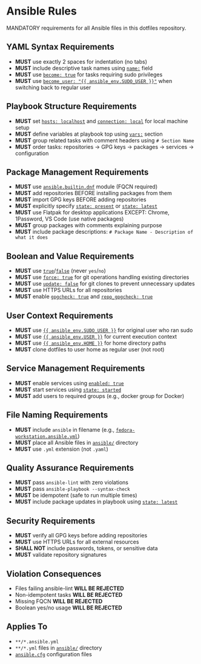# Ansible Rules

MANDATORY requirements for all Ansible files in this dotfiles repository.

## YAML Syntax Requirements

- **MUST** use exactly 2 spaces for indentation (no tabs)
- **MUST** include descriptive task names using [`name:`](ansible/fedora-workstation.ansible.yml:1) field
- **MUST** use [`become: true`](ansible/fedora-workstation.ansible.yml:1) for tasks requiring sudo privileges
- **MUST** use [`become_user: "{{ ansible_env.SUDO_USER }}"`](ansible/fedora-workstation.ansible.yml:1) when switching back to regular user

## Playbook Structure Requirements

- **MUST** set [`hosts: localhost`](ansible/fedora-workstation.ansible.yml:1) and [`connection: local`](ansible/fedora-workstation.ansible.yml:1) for local machine setup
- **MUST** define variables at playbook top using [`vars:`](ansible/fedora-workstation.ansible.yml:1) section
- **MUST** group related tasks with comment headers using `# Section Name`
- **MUST** order tasks: repositories → GPG keys → packages → services → configuration

## Package Management Requirements

- **MUST** use [`ansible.builtin.dnf`](ansible/fedora-workstation.ansible.yml:1) module (FQCN required)
- **MUST** add repositories BEFORE installing packages from them
- **MUST** import GPG keys BEFORE adding repositories
- **MUST** explicitly specify [`state: present`](ansible/fedora-workstation.ansible.yml:1) or [`state: latest`](ansible/fedora-workstation.ansible.yml:1)
- **MUST** use Flatpak for desktop applications EXCEPT: Chrome, 1Password, VS Code (use native packages)
- **MUST** group packages with comments explaining purpose
- **MUST** include package descriptions: `# Package Name - Description of what it does`

## Boolean and Value Requirements

- **MUST** use [`true`](ansible/fedora-workstation.ansible.yml:1)/[`false`](ansible/fedora-workstation.ansible.yml:1) (never `yes`/`no`)
- **MUST** use [`force: true`](ansible/fedora-workstation.ansible.yml:1) for git operations handling existing directories
- **MUST** use [`update: false`](ansible/fedora-workstation.ansible.yml:1) for git clones to prevent unnecessary updates
- **MUST** use HTTPS URLs for all repositories
- **MUST** enable [`gpgcheck: true`](ansible/fedora-workstation.ansible.yml:1) and [`repo_gpgcheck: true`](ansible/fedora-workstation.ansible.yml:1)

## User Context Requirements

- **MUST** use [`{{ ansible_env.SUDO_USER }}`](ansible/fedora-workstation.ansible.yml:1) for original user who ran sudo
- **MUST** use [`{{ ansible_env.USER }}`](ansible/fedora-workstation.ansible.yml:1) for current execution context
- **MUST** use [`{{ ansible_env.HOME }}`](ansible/fedora-workstation.ansible.yml:1) for home directory paths
- **MUST** clone dotfiles to user home as regular user (not root)

## Service Management Requirements

- **MUST** enable services using [`enabled: true`](ansible/fedora-workstation.ansible.yml:1)
- **MUST** start services using [`state: started`](ansible/fedora-workstation.ansible.yml:1)
- **MUST** add users to required groups (e.g., docker group for Docker)

## File Naming Requirements

- **MUST** include `ansible` in filename (e.g., [`fedora-workstation.ansible.yml`](ansible/fedora-workstation.ansible.yml:1))
- **MUST** place all Ansible files in [`ansible/`](ansible/:1) directory
- **MUST** use `.yml` extension (not `.yaml`)

## Quality Assurance Requirements

- **MUST** pass `ansible-lint` with zero violations
- **MUST** pass `ansible-playbook --syntax-check`
- **MUST** be idempotent (safe to run multiple times)
- **MUST** include package updates in playbook using [`state: latest`](ansible/fedora-workstation.ansible.yml:1)

## Security Requirements

- **MUST** verify all GPG keys before adding repositories
- **MUST** use HTTPS URLs for all external resources
- **SHALL NOT** include passwords, tokens, or sensitive data
- **MUST** validate repository signatures

## Violation Consequences

- Files failing ansible-lint **WILL BE REJECTED**
- Non-idempotent tasks **WILL BE REJECTED**
- Missing FQCN **WILL BE REJECTED**
- Boolean yes/no usage **WILL BE REJECTED**

## Applies To

- `**/*.ansible.yml`
- `**/*.yml` files in [`ansible/`](ansible/:1) directory
- [`ansible.cfg`](ansible/ansible.cfg:1) configuration files
